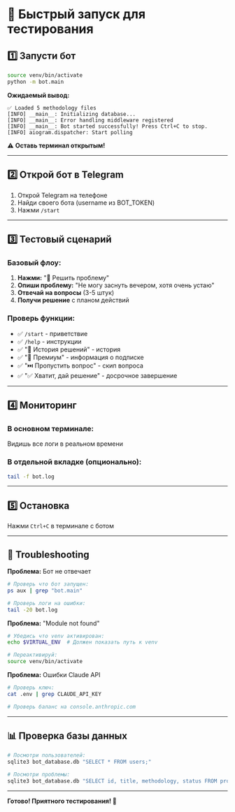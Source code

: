 # 📱 Быстрый запуск для тестирования

## 1️⃣ Запусти бот

```bash
source venv/bin/activate
python -m bot.main
```

**Ожидаемый вывод:**
```
✅ Loaded 5 methodology files
[INFO] __main__: Initializing database...
[INFO] __main__: Error handling middleware registered
[INFO] __main__: Bot started successfully! Press Ctrl+C to stop.
[INFO] aiogram.dispatcher: Start polling
```

⚠️ **Оставь терминал открытым!**

---

## 2️⃣ Открой бот в Telegram

1. Открой Telegram на телефоне
2. Найди своего бота (username из BOT_TOKEN)
3. Нажми `/start`

---

## 3️⃣ Тестовый сценарий

### Базовый флоу:
1. **Нажми:** "🚀 Решить проблему"
2. **Опиши проблему:** "Не могу заснуть вечером, хотя очень устаю"
3. **Отвечай на вопросы** (3-5 штук)
4. **Получи решение** с планом действий

### Проверь функции:
- ✅ `/start` - приветствие
- ✅ `/help` - инструкции
- ✅ "📖 История решений" - история
- ✅ "💎 Премиум" - информация о подписке
- ✅ "⏭️ Пропустить вопрос" - скип вопроса
- ✅ "✅ Хватит, дай решение" - досрочное завершение

---

## 4️⃣ Мониторинг

### В основном терминале:
Видишь все логи в реальном времени

### В отдельной вкладке (опционально):
```bash
tail -f bot.log
```

---

## 5️⃣ Остановка

Нажми `Ctrl+C` в терминале с ботом

---

## 🐛 Troubleshooting

**Проблема:** Бот не отвечает
```bash
# Проверь что бот запущен:
ps aux | grep "bot.main"

# Проверь логи на ошибки:
tail -20 bot.log
```

**Проблема:** "Module not found"
```bash
# Убедись что venv активирован:
echo $VIRTUAL_ENV  # Должен показать путь к venv

# Переактивируй:
source venv/bin/activate
```

**Проблема:** Ошибки Claude API
```bash
# Проверь ключ:
cat .env | grep CLAUDE_API_KEY

# Проверь баланс на console.anthropic.com
```

---

## 📊 Проверка базы данных

```bash
# Посмотри пользователей:
sqlite3 bot_database.db "SELECT * FROM users;"

# Посмотри проблемы:
sqlite3 bot_database.db "SELECT id, title, methodology, status FROM problems;"
```

---

**Готово! Приятного тестирования! 🚀**

